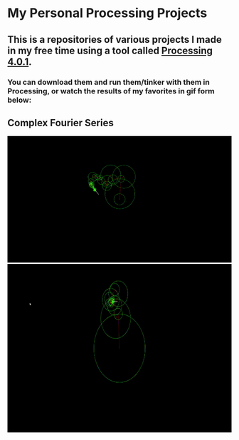 # My Personal Processing Projects
## This is a repositories of various projects I made in my free time using a tool called [Processing 4.0.1](https://processing.org/download). 
### You can download them and run them/tinker with them in Processing, or watch the results of my favorites in gif form below:
## Complex Fourier Series
![fourier](gifs/fourier_Mario.gif)
![fourier](gifs/fourier_PI.gif)
